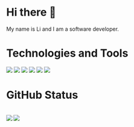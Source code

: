 # Hi there 👋
My name is Li and I am a software developer.
<!--
**NestDream/NestDream** is a ✨ _special_ ✨ repository because its `README.md` (this file) appears on your GitHub profile.

Here are some ideas to get you started:

- 🔭 I’m currently working on ...
- 🌱 I’m currently learning ...
- 👯 I’m looking to collaborate on ...
- 🤔 I’m looking for help with ...
- 💬 Ask me about ...
- 📫 How to reach me: ...
- 😄 Pronouns: ...
- ⚡ Fun fact: ...
-->

# Technologies and Tools
![](https://img.shields.io/badge/OS-Linux-informational?style=flat&logo=Linux&logoColor=white&color=3399ff)
![](https://img.shields.io/badge/OS-MacOS-informational?style=flat&logo=MacOS&logoColor=white&color=3399ff)
![](https://img.shields.io/badge/Code-Java-informational?style=flat&logo=Java&logoColor=white&color=2bbc8a)
![](https://img.shields.io/badge/Code-Python-informational?style=flat&logo=Python&logoColor=white&color=2bbc8a)
![](https://img.shields.io/badge/Code-C++-informational?style=flat&logo=CPlusPlus&logoColor=white&color=2bbc8a)
![](https://img.shields.io/badge/Code-C%23-informational?style=flat&logo=CSharp&logoColor=white&color=2bbc8a)

# GitHub Status
<br>
<a href="#hi-there-">
    <img align="left" src="https://github-readme-stats.vercel.app/api/top-langs/?username=nestdream&layout=compact">
    <img align="left"
        src="https://hits.seeyoufarm.com/api/count/incr/badge.svg?url=https%3A%2F%2Fgithub.com%2Fnestdream&count_bg=%2379C83D&title_bg=%23555555&icon=&icon_color=%23E7E7E7&title=hits&edge_flat=false">
</a>
<br>
